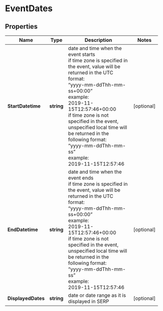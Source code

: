 # EventDates


## Properties

| Name | Type | Description | Notes |
|------------ | ------------- | ------------- | -------------|
**StartDatetime** | **string** | date and time when the event starts<br>if time zone is specified in the event, value will be returned in the UTC format:<br>“yyyy-mm-ddThh-mm-ss+00:00”<br>example:<br>2019-11-15T12:57:46+00:00<br>if time zone is not specified in the event, unspecified local time will be returned in the following format:<br>“yyyy-mm-ddThh-mm-ss”<br>example:<br>2019-11-15T12:57:46 |[optional]|
**EndDatetime** | **string** | date and time when the event ends<br>if time zone is specified in the event, value will be returned in the UTC format:<br>“yyyy-mm-ddThh-mm-ss+00:00”<br>example:<br>2019-11-15T12:57:46+00:00<br>if time zone is not specified in the event, unspecified local time will be returned in the following format:<br>“yyyy-mm-ddThh-mm-ss”<br>example:<br>2019-11-15T12:57:46 |[optional]|
**DisplayedDates** | **string** | date or date range as it is displayed in SERP |[optional]|